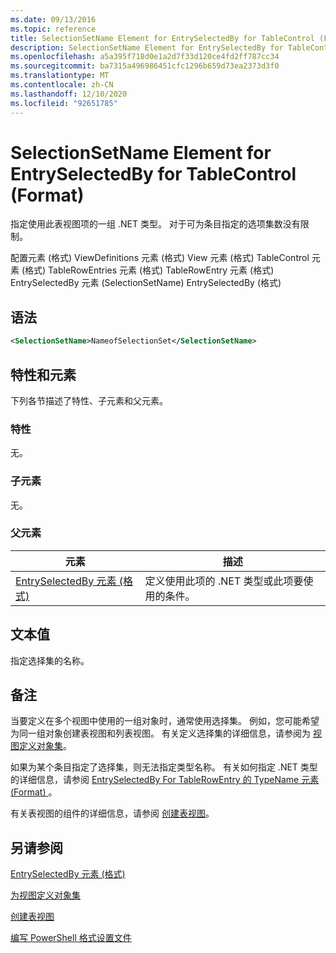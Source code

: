 ```yaml
---
ms.date: 09/13/2016
ms.topic: reference
title: SelectionSetName Element for EntrySelectedBy for TableControl (Format)
description: SelectionSetName Element for EntrySelectedBy for TableControl (Format)
ms.openlocfilehash: a5a395f718d0e1a2d7f33d120ce4fd2ff787cc34
ms.sourcegitcommit: ba7315a496986451cfc1296b659d73ea2373d3f0
ms.translationtype: MT
ms.contentlocale: zh-CN
ms.lasthandoff: 12/10/2020
ms.locfileid: "92651785"
---
```

# <a name="selectionsetname-element-for-entryselectedby-for-tablecontrol-format"></a>SelectionSetName Element for EntrySelectedBy for TableControl (Format)

指定使用此表视图项的一组 .NET 类型。 对于可为条目指定的选项集数没有限制。

配置元素 (格式) ViewDefinitions 元素 (格式) View 元素 (格式) TableControl 元素 (格式) TableRowEntries 元素 (格式) TableRowEntry 元素 (格式) EntrySelectedBy 元素 (SelectionSetName) EntrySelectedBy (格式) 

## <a name="syntax"></a>语法

```xml
<SelectionSetName>NameofSelectionSet</SelectionSetName>
```

## <a name="attributes-and-elements"></a>特性和元素

下列各节描述了特性、子元素和父元素。

### <a name="attributes"></a>特性

无。

### <a name="child-elements"></a>子元素

无。

### <a name="parent-elements"></a>父元素

|元素|描述|
|-------------|-----------------|
|[EntrySelectedBy 元素 (格式) ](./entryselectedby-element-for-tablerowentry-for-tablecontrol-format.md)|定义使用此项的 .NET 类型或此项要使用的条件。|

## <a name="text-value"></a>文本值

指定选择集的名称。

## <a name="remarks"></a>备注

当要定义在多个视图中使用的一组对象时，通常使用选择集。 例如，您可能希望为同一组对象创建表视图和列表视图。 有关定义选择集的详细信息，请参阅为 [视图定义对象集](./defining-selection-sets.md)。

如果为某个条目指定了选择集，则无法指定类型名称。 有关如何指定 .NET 类型的详细信息，请参阅 [EntrySelectedBy For TableRowEntry 的 TypeName 元素 (Format) ](./typename-element-for-entryselectedby-for-tablecontrol-format.md)。

有关表视图的组件的详细信息，请参阅 [创建表视图](./creating-a-table-view.md)。

## <a name="see-also"></a>另请参阅

[EntrySelectedBy 元素 (格式) ](./entryselectedby-element-for-tablerowentry-for-tablecontrol-format.md)

[为视图定义对象集](./defining-selection-sets.md)

[创建表视图](./creating-a-table-view.md)

[编写 PowerShell 格式设置文件](./writing-a-powershell-formatting-file.md)

